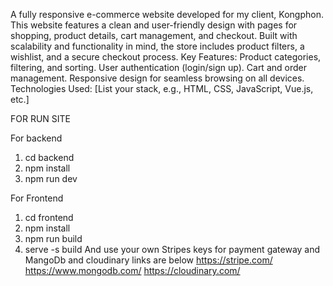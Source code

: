 A fully responsive e-commerce website developed for my client, Kongphon. This website features a clean and user-friendly design with pages for shopping, product details, cart management, and checkout. Built with scalability and functionality in mind, the store includes product filters, a wishlist, and a secure checkout process.
Key Features:
Product categories, filtering, and sorting.
User authentication (login/sign up).
Cart and order management.
Responsive design for seamless browsing on all devices.
Technologies Used: [List your stack, e.g., HTML, CSS, JavaScript, Vue.js, etc.]

FOR RUN SITE

For backend
1. cd backend
2. npm install
3. npm run dev

For Frontend
1. cd frontend
2. npm  install
3. npm run build
4. serve -s  build
And use your own Stripes keys for payment gateway and MangoDb and cloudinary links are below
https://stripe.com/
https://www.mongodb.com/
https://cloudinary.com/
